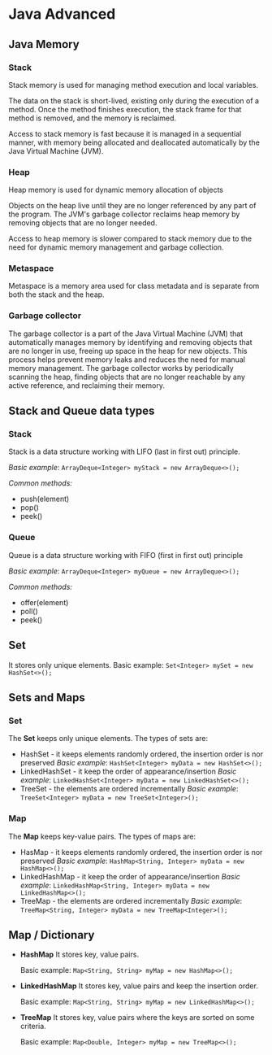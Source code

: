 # Java Advanced

## Java Memory

### Stack

Stack memory is used for managing method execution and local variables.

The data on the stack is short-lived, existing only during the execution of a method. Once the method finishes execution, the stack frame for that method is removed, and the memory is reclaimed.

Access to stack memory is fast because it is managed in a sequential manner, with memory being allocated and deallocated automatically by the Java Virtual Machine (JVM).

### Heap

Heap memory is used for dynamic memory allocation of objects

Objects on the heap live until they are no longer referenced by any part of the program. The JVM's garbage collector reclaims heap memory by removing objects that are no longer needed.

Access to heap memory is slower compared to stack memory due to the need for dynamic memory management and garbage collection.

### Metaspace

Metaspace is a memory area used for class metadata and is separate from both the stack and the heap.

### Garbage collector

The garbage collector is a part of the Java Virtual Machine (JVM) that automatically manages memory by identifying and removing objects that are no longer in use, freeing up space in the heap for new objects. This process helps prevent memory leaks and reduces the need for manual memory management. The garbage collector works by periodically scanning the heap, finding objects that are no longer reachable by any active reference, and reclaiming their memory.

## Stack and Queue data types

### Stack

Stack is a data structure working with LIFO (last in first out) principle.

_Basic example_:
`ArrayDeque<Integer> myStack = new ArrayDeque<>();`

_Common methods:_

- push(element)
- pop()
- peek()

### Queue

Queue is a data structure working with FIFO (first in first out) principle

_Basic example_:
`ArrayDeque<Integer> myQueue = new ArrayDeque<>();`

_Common methods:_

- offer(element)
- poll()
- peek()

## Set

It stores only unique elements.
Basic example:
`Set<Integer> mySet = new HashSet<>();`

## Sets and Maps

### Set

The **Set** keeps only unique elements. The types of sets are:

- HashSet - it keeps elements randomly ordered, the insertion order is nor preserved
  _Basic example_:
  `HashSet<Integer> myData = new HashSet<>();`
- LinkedHashSet - it keep the order of appearance/insertion
  _Basic example_:
  `LinkedHashSet<Integer> myData = new LinkedHashSet<>();`
- TreeSet - the elements are ordered incrementally
  _Basic example_:
  `TreeSet<Integer> myData = new TreeSet<Integer>();`

### Map

The **Map** keeps key-value pairs. The types of maps are:

- HasMap - it keeps elements randomly ordered, the insertion order is nor preserved
  _Basic example_:
  `HashMap<String, Integer> myData = new HashMap<>();`
- LinkedHashMap - it keep the order of appearance/insertion
  _Basic example_:
  `LinkedHashMap<String, Integer> myData = new LinkedHashMap<>();`
- TreeMap - the elements are ordered incrementally
  _Basic example_:
  `TreeMap<String, Integer> myData = new TreeMap<Integer>();`

## Map / Dictionary

- **HashMap**
  It stores key, value pairs.

  Basic example:
  `Map<String, String> myMap = new HashMap<>();`

- **LinkedHashMap**
  It stores key, value pairs and keep the insertion order.

  Basic example:
  `Map<String, String> myMap = new LinkedHashMap<>();`

- **TreeMap**
  It stores key, value pairs where the keys are sorted on some criteria.

  Basic example:
  `Map<Double, Integer> myMap = new TreeMap<>();`
